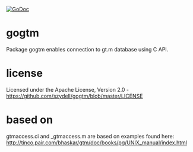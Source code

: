 [![GoDoc](https://godoc.org/github.com/szydell/gogtm?status.svg)](https://godoc.org/github.com/szydell/gogtm)
# gogtm

Package gogtm enables connection to gt.m database using C API.

# license
   Licensed under the Apache License, Version 2.0 - https://github.com/szydell/gogtm/blob/master/LICENSE

# based on
gtmaccess.ci and _gtmaccess.m are based on examples found here:
http://tinco.pair.com/bhaskar/gtm/doc/books/pg/UNIX_manual/index.html
